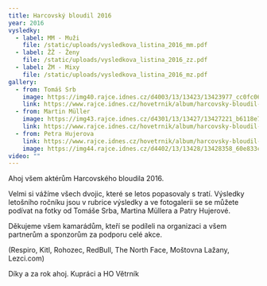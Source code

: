 ```yaml
---
title: Harcovský bloudil 2016
year: 2016
vysledky:
  - label: MM - Muži
    file: /static/uploads/vysledkova_listina_2016_mm.pdf
  - label: ŽŽ - Ženy
    file: /static/uploads/vysledkova_listina_2016_zz.pdf
  - label: ŽM - Mixy
    file: /static/uploads/vysledkova_listina_2016_mz.pdf
gallery:
  - from: Tomáš Srb
    image: https://img40.rajce.idnes.cz/d4003/13/13423/13423977_cc0fc068d989c010a47d9c83ce3538fd/thumb/DSC08553.jpg?ver=1
    link: https://www.rajce.idnes.cz/hovetrnik/album/harcovsky-bloudil-2016-foto-tomas-srb
  - from: Martin Müller
    image: https://img43.rajce.idnes.cz/d4301/13/13427/13427221_b6118e78b4a14b5a1e9754e281e57be8/images/DSC_4909.jpg?ver=3
    link: https://www.rajce.idnes.cz/hovetrnik/album/harcovsky-bloudil-2016-foto-martin-muller
  - from: Petra Hujerova
    link: https://www.rajce.idnes.cz/hovetrnik/album/harcovsky-bloudil-2016-foto-petra-hujerova
    image: https://img44.rajce.idnes.cz/d4402/13/13428/13428358_60e833c16e136e23fde59a3c69c649d8/images/DSC_1074.jpg?ver=3
video: ""
---
```

Ahoj všem aktérům Harcovského bloudila 2016. 

Velmi si vážíme všech dvojic, které se letos popasovaly s tratí. Výsledky letošního ročníku jsou v rubrice výsledky a ve fotogalerii se se můžete podívat na fotky od Tomáše Srba, Martina Müllera a Patry Hujerové. 

Děkujeme všem kamarádům, kteří se podíleli na organizaci a všem partnerům a sponzorům za podporu celé akce.

(Respiro, Kitl, Rohozec, RedBull, The North Face, Moštovna Lažany, Lezci.com) 


Díky a za rok ahoj. Kupráci a HO Větrník

